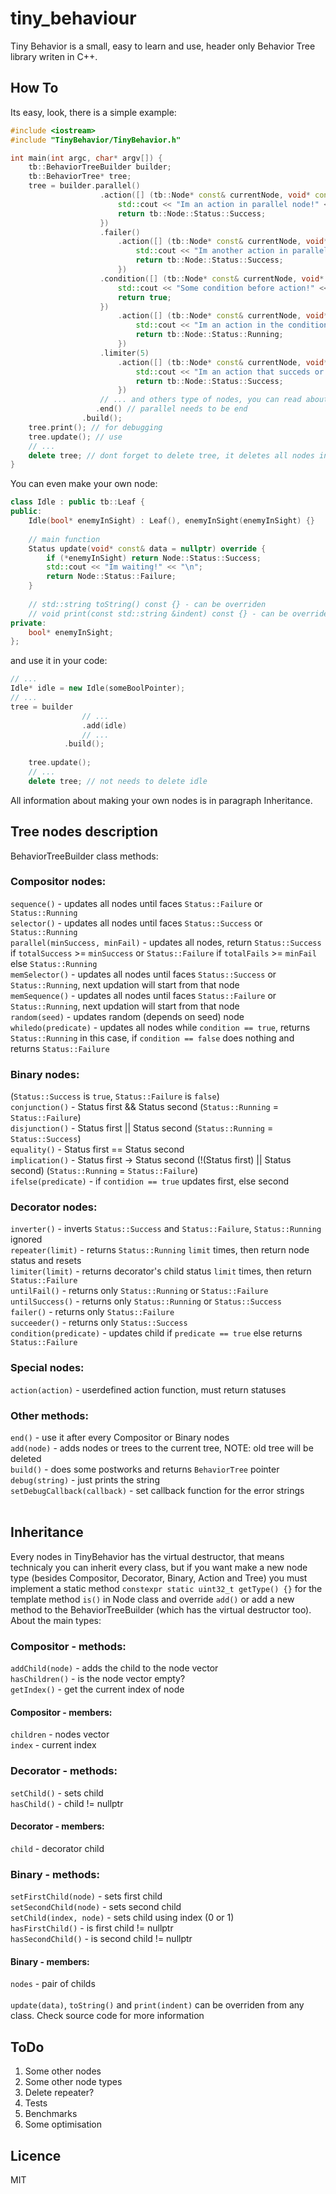 # tiny_behaviour
Tiny Behavior is a small, easy to learn and use, header only Behavior Tree library writen in C++.  

## How To

Its easy, look, there is a simple example:  
```c++
#include <iostream>
#include "TinyBehavior/TinyBehavior.h"

int main(int argc, char* argv[]) {
    tb::BehaviorTreeBuilder builder;
    tb::BehaviorTree* tree;
    tree = builder.parallel()
                    .action([] (tb::Node* const& currentNode, void* const& data = nullptr) {
                        std::cout << "Im an action in parallel node!" << "\n";
                        return tb::Node::Status::Success;
                    })
                    .failer()
                        .action([] (tb::Node* const& currentNode, void* const& data = nullptr) {
                            std::cout << "Im another action in parallel node!" << "\n";
                            return tb::Node::Status::Success;
                        })
                    .condition([] (tb::Node* const& currentNode, void* const& data = nullptr) {
                        std::cout << "Some condition before action!" << "\n";
                        return true;
                    })
                        .action([] (tb::Node* const& currentNode, void* const& data = nullptr) {
                            std::cout << "Im an action in the condition!" << "\n";
                            return tb::Node::Status::Running;
                        })
                    .limiter(5)
                        .action([] (tb::Node* const& currentNode, void* const& data = nullptr) {
                            std::cout << "Im an action that succeds or run only 5 times" << "\n";
                            return tb::Node::Status::Success;
                        })
                    // ... and others type of nodes, you can read about them below
                   .end() // parallel needs to be end
                .build();
    tree.print(); // for debugging
    tree.update(); // use
    // ...
    delete tree; // dont forget to delete tree, it deletes all nodes in that tree too
}
```
You can even make your own node:  
```c++
class Idle : public tb::Leaf {
public:
    Idle(bool* enemyInSight) : Leaf(), enemyInSight(enemyInSight) {}
    
    // main function
    Status update(void* const& data = nullptr) override {
        if (*enemyInSight) return Node::Status::Success;
        std::cout << "Im waiting!" << "\n";
        return Node::Status::Failure;
    }
    
    // std::string toString() const {} - can be overriden
    // void print(const std::string &indent) const {} - can be overriden
private:
    bool* enemyInSight;
};
```
and use it in your code:  
```c++
// ...
Idle* idle = new Idle(someBoolPointer);
// ...
tree = builder
                // ...
                .add(idle)
                // ...
            .build();
            
    tree.update();
    // ...
    delete tree; // not needs to delete idle
```
All information about making your own nodes is in paragraph Inheritance.  <br/>

## Tree nodes description
BehaviorTreeBuilder class methods:  <br/>
### Compositor nodes:  <br/>
`sequence()` - updates all nodes until faces `Status::Failure` or `Status::Running`  <br/>
`selector()` - updates all nodes until faces `Status::Success` or `Status::Running`  <br/>
`parallel(minSuccess, minFail)` - updates all nodes, return `Status::Success` if `totalSuccess` >= `minSuccess` or `Status::Failure` if `totalFails` >= `minFail` else `Status::Running`  <br/>
`memSelector()` - updates all nodes until faces `Status::Success` or `Status::Running`, next updation will start from that node  <br/>
`memSequence()` - updates all nodes until faces `Status::Failure` or `Status::Running`, next updation will start from that node  <br/>
`random(seed)` - updates random (depends on seed) node  <br/>
`whiledo(predicate)` - updates all nodes while `condition == true`, returns `Status::Running` in this case, if `condition == false` does nothing and returns `Status::Failure`  <br/>
### Binary nodes:  <br/>
(`Status::Success` is `true`, `Status::Failure` is `false`)<br/>
`conjunction()` - Status first && Status second (`Status::Running` = `Status::Failure`)  <br/>
`disjunction()` - Status first || Status second (`Status::Running` = `Status::Success`)  <br/>
`equality()` - Status first == Status second  <br/>
`implication()` - Status first -> Status second (!(Status first) || Status second) (`Status::Running` = `Status::Failure`)  <br/>
`ifelse(predicate)` - if `contidion == true` updates first, else second  <br/>
### Decorator nodes:  <br/>
`inverter()` - inverts `Status::Success` and `Status::Failure`, `Status::Running` ignored  <br/>
`repeater(limit)` - returns `Status::Running` `limit` times, then return node status and resets  <br/>
`limiter(limit)` - returns decorator's child status `limit` times, then return `Status::Failure`  <br/>
`untilFail()` - returns only `Status::Running` or `Status::Failure`  <br/>
`untilSuccess()` - returns only `Status::Running` or `Status::Success`  <br/>
`failer()` - returns only `Status::Failure`  <br/>
`succeeder()` - returns only `Status::Success`  <br/>
`condition(predicate)` - updates child if `predicate == true` else returns `Status::Failure`  <br/>
### Special nodes:  <br/>
`action(action)` - userdefined action function, must return statuses  <br/>
### Other methods:  <br/>
`end()` - use it after every Compositor or Binary nodes  <br/>
`add(node)` - adds nodes or trees to the current tree, NOTE: old tree will be deleted  <br/>
`build()` - does some postworks and returns `BehaviorTree` pointer  <br/>
`debug(string)` - just prints the string  <br/>
`setDebugCallback(callback)` - set callback function for the error strings  <br/>
  <br/>
## Inheritance
Every nodes in TinyBehavior has the virtual destructor, that means technicaly you can inherit every class, but if you want make a new node type (besides Compositor, Decorator, Binary, Action and Tree) you must implement a static method `constexpr static uint32_t getType() {}` for the template method `is()` in Node class and override `add()` or add a new method to the BehaviorTreeBuilder (which has the virtual destructor too). <br/>
About the main types:  <br/>
### Compositor - methods:  <br/>
`addChild(node)` - adds the child to the node vector  <br/>
`hasChildren()` - is the node vector empty?  <br/>
`getIndex()` - get the current index of node  <br/>
#### Compositor - members:  <br/>
`children` - nodes vector  <br/>
`index` - current index  <br/>
### Decorator - methods:  <br/>
`setChild()` - sets child  <br/>
`hasChild()` - child != nullptr  <br/>
#### Decorator - members:  <br/>
`child` - decorator child  <br/>
### Binary - methods:  <br/>
`setFirstChild(node)` - sets first child  <br/>
`setSecondChild(node)` - sets second child  <br/>
`setChild(index, node)` - sets child using index (0 or 1)  <br/>
`hasFirstChild()` - is first child != nullptr  <br/>
`hasSecondChild()` - is second child != nullptr  <br/>
#### Binary - members:  <br/>
`nodes` - pair of childs  <br/>
  <br/>
`update(data)`, `toString()` and `print(indent)` can be overriden from any class. Check source code for more information  <br/>
  
## ToDo
1. Some other nodes  
2. Some other node types  
3. Delete repeater?  
4. Tests  
5. Benchmarks  
6. Some optimisation  
  
## Licence  
MIT  
